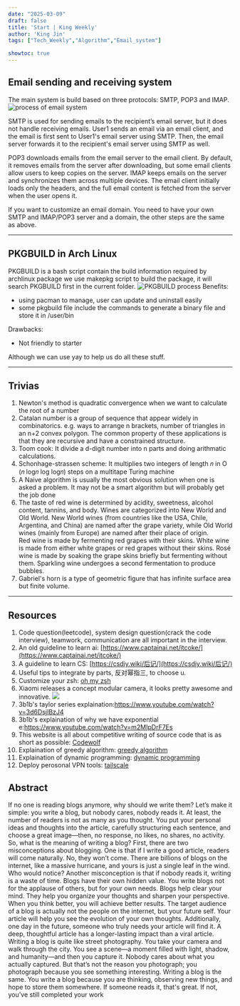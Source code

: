 ```yaml
---
date: "2025-03-09"
draft: false
title: 'Start | King Weekly'
author: 'King Jin'
tags: ["Tech_Weekly","Algorithm","Email_system"]

showtoc: true
---
```


## Email sending and receiving system
The main system is build based on three protocols: SMTP, POP3 and IMAP.
![process of email system](/emailsys.png)

SMTP is used for sending emails to the recipient’s email server, but it does not handle receiving emails.
User1 sends an email via an email client, and the email is first sent to User1's email server using SMTP. Then, the email server forwards it to the recipient's email server using SMTP as well.

POP3 downloads emails from the email server to the email client. By default, it removes emails from the server after downloading, but some email clients allow users to keep copies on the server.
IMAP keeps emails on the server and synchronizes them across multiple devices. The email client initially loads only the headers, and the full email content is fetched from the server when the user opens it.

If you want to customize an email domain. You need to have your own SMTP and IMAP/POP3 server and a domain, the other steps are the same as above. 

-------
## PKGBUILD in Arch Linux
PKGBUILD is a bash script contain the build information required by archlinux package
we use makepkg script to build the package, it will search PKGBUILD first in the current folder.
![PKGBUILD process](/Hand_write_note/pkgbuild.jpg)
Benefits:
- using pacman to manage, user can update and uninstall easily
- some pkgbuild file include the commands to generate a binary file and store it in /user/bin

Drawbacks:
- Not friendly to starter

Although we can use yay to help us do all these stuff.

-------

## Trivias
1. Newton's method is quadratic convergence when we want to calculate the root of a number
2. Catalan number is a group of sequence that appear widely in combinatorics. e.g. ways to arrange n brackets, number of triangles in an n+2 convex polygon. The common property of these applications is that they are recursive and have a constrained structure.
3. Toom cook: It divide a d-digit number into n parts and doing arithmatic calculations.
4. Schonhage-strassen scheme: It multiplies two integers of length 𝑛 in O (𝑛 log𝑛 log log𝑛) steps on a multitape Turing machine
5. A Naive algorithm is usually the most obvious solution when one is asked a problem. It may not be a smart algorithm but will probably get the job done 
6. The taste of red wine is determined by acidity, sweetness, alcohol content, tannins, and body. Wines are categorized into New World and Old World. New World wines (from countries like the USA, Chile, Argentina, and China) are named after the grape variety, while Old World wines (mainly from Europe) are named after their place of origin.  
Red wine is made by fermenting red grapes with their skins. White wine is made from either white grapes or red grapes without their skins. Rosé wine is made by soaking the grape skins briefly but fermenting without them. Sparkling wine undergoes a second fermentation to produce bubbles.
7. Gabriel's horn is a type of geometric figure that has infinite surface area but finite volume. 

-------

## Resources
1. Code question(leetcode), system design question(crack the code interview), teamwork, communication are all important in the interview.
2. An old guideline to learn ai: [https://www.captainai.net/itcoke/](https://www.captainai.net/itcoke/)
3. A guideline to learn CS: [https://csdiy.wiki/后记/](https://csdiy.wiki/后记/)
3. Useful tips to integrate by parts, 反对幂指三, to choose u.
4. Customize your zsh: [oh my zsh](https://ohmyz.sh)  
5. Xiaomi releases a concept modular camera, it looks pretty awesome and innovative.
![](/Interesting_thing/Xiaomi_modular_camera.png)
6. 3b1b's taylor series explaination:https://www.youtube.com/watch?v=3d6DsjIBzJ4
7. 3b1b's explaination of why we have exponential e:https://www.youtube.com/watch?v=m2MIpDrF7Es
8. This website is all about competitive writing of source code that is as short as possible: [Codewolf](https://codegolf.stackexchange.com/)
9. Explaination of greedy algorithm: [greedy algorithm](https://houbb.github.io/2020/01/23/data-struct-learn-07-base-greedy)
10. Explaination of dynamic programming: [dynamic programming](https://houbb.github.io/2020/01/23/data-struct-learn-07-base-dp#%E9%A2%98%E7%9B%AE)
11. Deploy perosonal VPN tools: [tailscale](https://tailscale.com/)


## Abstract
If no one is reading blogs anymore, why should we write them?
Let’s make it simple: you write a blog, but nobody cares, nobody reads it.
At least, the number of readers is not as many as you thought.
You put your personal ideas and thoughts into the article, carefully structuring each sentence, and choose a great image—then, no response, no likes, no shares, no activity.
So, what is the meaning of writing a blog?
First, there are two misconceptions about blogging.
One is that if I write a good article, readers will come naturally.
No, they won’t come. There are billions of blogs on the internet, like a massive hurricane, and yours is just a single leaf in the wind. Who would notice?
Another misconception is that if nobody reads it, writing is a waste of time.
Blogs have their own hidden value.
You write blogs not for the applause of others, but for your own needs.
Blogs help clear your mind. They help you organize your thoughts and sharpen your perspective.
When you think better, you will achieve better results.
The target audience of a blog is actually not the people on the internet, but your future self. Your article will help you see the evolution of your own thoughts.
Additionally, one day in the future, someone who truly needs your article will find it.
A deep, thoughtful article has a longer-lasting impact than a viral article.
Writing a blog is quite like street photography. You take your camera and walk through the city.
You see a scene—a moment filled with light, shadow, and humanity—and then you capture it.
Nobody cares about what you actually captured. But that’s not the reason you photograph; you photograph because you see something interesting.
Writing a blog is the same. You write a blog because you are thinking, observing new things, and hope to store them somewhere.
If someone reads it, that's great. If not, you’ve still completed your work